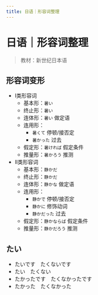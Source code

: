 ```yaml
---
title: 日语｜形容词整理
---
```


# 日语｜形容词整理

> 教材：新世纪日本语

## 形容词变形

- I类形容词
    - 基本形：`暑い`
    - 终止形：`暑い`
    - 连体形：`暑い` 做定语
    - 连用形：
        - `暑くて` 停顿/接否定
        - `暑かった` 过去
    - 假定形：`暑ければ` 假定条件
    - 推量形：`暑かろう` 推测
- II类形容词
    - 基本形：`静かだ`
    - 终止形：`静かだ`
    - 连体形：`静かな` 做定语
    - 连用形：
        - `静かで` 停顿/接否定
        - `静かに` 修饰动词
        - `静かだった` 过去
    - 假定形：`静かならば` 假定条件
    - 推量形：`静かだろう` 推测

## たい

- たいです　たくないです
- たい　たくない
- たかったです　たくなかったです
- たかった　たくなかった
